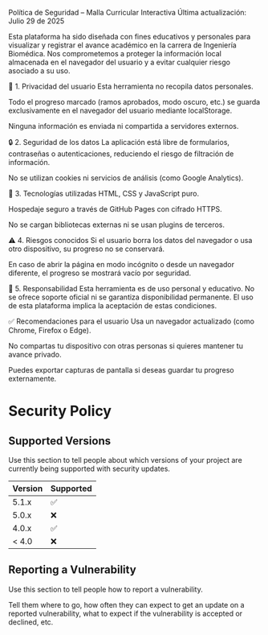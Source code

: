  Política de Seguridad – Malla Curricular Interactiva
Última actualización: Julio 29 de 2025

Esta plataforma ha sido diseñada con fines educativos y personales para visualizar y registrar el avance académico en la carrera de Ingeniería Biomédica. Nos comprometemos a proteger la información local almacenada en el navegador del usuario y a evitar cualquier riesgo asociado a su uso.

🔐 1. Privacidad del usuario
Esta herramienta no recopila datos personales.

Todo el progreso marcado (ramos aprobados, modo oscuro, etc.) se guarda exclusivamente en el navegador del usuario mediante localStorage.

Ninguna información es enviada ni compartida a servidores externos.

🔒 2. Seguridad de los datos
La aplicación está libre de formularios, contraseñas o autenticaciones, reduciendo el riesgo de filtración de información.

No se utilizan cookies ni servicios de análisis (como Google Analytics).

🧱 3. Tecnologías utilizadas
HTML, CSS y JavaScript puro.

Hospedaje seguro a través de GitHub Pages con cifrado HTTPS.

No se cargan bibliotecas externas ni se usan plugins de terceros.

⚠️ 4. Riesgos conocidos
Si el usuario borra los datos del navegador o usa otro dispositivo, su progreso no se conservará.

En caso de abrir la página en modo incógnito o desde un navegador diferente, el progreso se mostrará vacío por seguridad.

📩 5. Responsabilidad
Esta herramienta es de uso personal y educativo. No se ofrece soporte oficial ni se garantiza disponibilidad permanente. El uso de esta plataforma implica la aceptación de estas condiciones.

✅ Recomendaciones para el usuario
Usa un navegador actualizado (como Chrome, Firefox o Edge).

No compartas tu dispositivo con otras personas si quieres mantener tu avance privado.

Puedes exportar capturas de pantalla si deseas guardar tu progreso externamente.

# Security Policy

## Supported Versions

Use this section to tell people about which versions of your project are
currently being supported with security updates.

| Version | Supported          |
| ------- | ------------------ |
| 5.1.x   | :white_check_mark: |
| 5.0.x   | :x:                |
| 4.0.x   | :white_check_mark: |
| < 4.0   | :x:                |

## Reporting a Vulnerability

Use this section to tell people how to report a vulnerability.

Tell them where to go, how often they can expect to get an update on a
reported vulnerability, what to expect if the vulnerability is accepted or
declined, etc.
